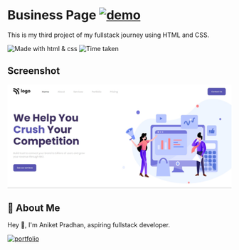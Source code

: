 # **Business Page** [![demo](https://img.shields.io/badge/Project--4-Live-orange)](https://stalwart-biscotti-00d1a4.netlify.app/)


This is my third project of my fullstack journey using HTML and CSS.

![Made with html & css](https://img.shields.io/badge/MADE%20WITH-HTML%26CSS-blue) ![Time taken](https://img.shields.io/badge/TIME%20TAKEN-1.5hrs-orange)

## Screenshot

![Screenshot](https://github.com/Aniket-ap/HTML_CSS__project-4/blob/main/html-p4.jpg?raw=true)

## 🚀 About Me
Hey 👋, I'm Aniket Pradhan, aspiring fullstack developer.


[![portfolio](https://img.shields.io/badge/MY_PORTFOLIO-green)](https://aniket-dev.netlify.app/)

